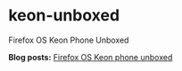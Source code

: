 keon-unboxed
============

Firefox OS Keon Phone Unboxed

**Blog posts:**
[Firefox OS Keon phone unboxed](http://pcimino.blog.com/2013/05/29/firefox-os-keon-phone-unboxed/)
